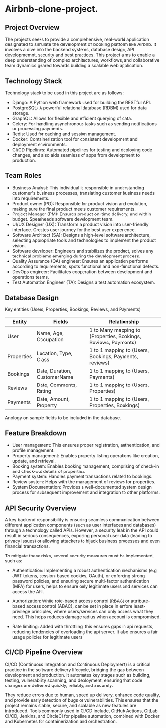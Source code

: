 # Airbnb-clone-project.

## Project Overview

The projects seeks to provide a comprehensive, real-world application designated to simulate the development of booking platform like Airbnb. It involves a dive into the backend systems, database design, API developmemnt, security and best practices. This project aims to enable a deep understanding of complex architectures, workflows, and collaborative team dynamics geared towards building a scalable web application.

## Technology Stack

Technology stack to be used in this project are as follows:

- Django: A Python web framework used for building the RESTful API.
- PostgreSQL: A powerful relational database (RDBM) used for data storage.
- GraphQL: Allows for flexible and efficient querying of data.
- Celery: For handling asynchronous tasks such as sending notifications or processing payments.
- Redis: Used for caching and session management.
- Docker: Containerization tool for consistent development and deployment environments.
- CI/CD Pipelines: Automated pipelines for testing and deploying code changes, and also aids seamless of apps from development to production.

## Team Roles

- Business Analyst: This individual is responsible in understanding customer's business processes, translating customer business needs into requirements.
- Product owner (PO): Responsible for product vision and evolution, making sure the final product meets customer requirements.
- Project Manager (PM): Ensures product on-time delivery, and within budget. Spearheads software development team.
- UI/UX Designer (UX): Transform a product vision into user-friendly interface. Creates user journey for the best user experience.
- Software Architect (SA): Designs a high-level software architecture, selecting appropriate tools and technologies to implement the product vision.
- Software developer: Engineers and stabilizes the product, solves any technical problems emerging during the development process.
- Quality Assurance (QA) engineer: Ensures an application performs according to requirements, spots functional and non-functional defects.
- DevOps engineer: Facilitates cooperation between development and operations teams.
- Test Automation Engineer (TA): Designs a test automation ecosystem.

## Database Design

Key entities (Users, Properties, Bookings, Reviews, and Payments)

| Entity   | Fields   | Relationship                                                                       |
|----------|----------|------------------------------------------------------------------------------------|
| User     | Name, Age, Occupation    | 1 to Many mapping to (Properties, Bookings, Reviews, Payments)     |
| Properties    | Location, Type, Class   | 1 to 1 mapping to (Users, Bookings, Payments, reviews)         |
| Bookings | Date, Duration, CustomerName | 1 to 1 mapping to (Users, Payments) |
| Reviews | Date, Comments, Rating | 1 to 1 mapping to (Users, Properties) |
| Payments | Date, Amount, Property | 1 to 1 mapping to (Users, Properties, Bookings) |

Anology on sample fields to be included in the database.

## Feature Breakdown

- User management: This ensures proper registration, authentication, and profile management.
- Property management: Enables property listing operations like creation, update, and retrieval.
- Booking system: Enables booking management, comprising of check-in and check-out details of properties.
- Payment system: Handles payment transactions related to bookings.
- Review system: Helps with the management of reviews for properties.
- System Documentation: Provides a well-documented system design process for subsequent improvement and integration to other platforms.

## API Security Overview

A key backend responsibility is ensuring seamless communication between different application components (such as user interfaces and databases) through a technology called APIs. However, a security leak in the API could result in serious consequences, exposing personal user data (leading to privacy issues) or allowing attackers to hijack business processes and even financial transactions.

To mitigate these risks, several security measures must be implemented, such as:

- Authentication: Implementing a robust authentication mechanisms (e.g JWT tokens, session-based cookies, OAuth), or enforcing strong password policies, and ensuring secure multi-factor authentication (MFA) for users, helps to ensure only legitimate users and services can access the API.

- Authorization: While role-based access control (RBAC) or attribute-based access control (ABAC), can be set in place in enfore least-privilege principles, where users/services can only access what they need. This helps reduces damage radius when account is compromised.

- Rate limiting: Added with throttling, this ensures gaps in api requests, reducing tendencies of overloading the api server. It also ensures a fair usage policies for legitimate users.

## CI/CD Pipeline Overview

CI/CD (Continuous Integration and Continuous Deployment) is a critical practice in the software delivery lifecycle, bridging the gap between development and production. It automates key stages such as building, testing, vulnerability scanning, and deployment, ensuring that code changes are delivered quickly, reliably, and securely.

They reduce errors due to human, speed up delivery, enhance code quality, and provide early detection of bugs or vulnerabilities. This ensures that the project remains stable, secure, and scalable as new features are introduced. Tools commonly used in CI/CD include, GitHub Actions, GitLab CI/CD, Jenkins, and CircleCI for pipeline automation, combined with Docker and Kubernetes for containerization and orchestration.
